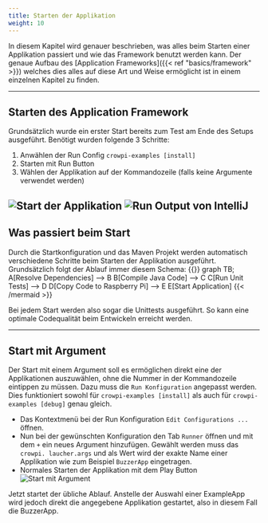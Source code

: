 ```yaml
---
title: Starten der Applikation
weight: 10
---
```

In diesem Kapitel wird genauer beschrieben, was alles beim Starten einer Applikation passiert und wie das Framework benutzt werden kann. 
Der genaue Aufbau des [Application Frameworks]({{< ref "basics/framework" >}}) welches dies alles auf diese Art und Weise ermöglicht ist 
in einem einzelnen Kapitel zu finden. 

---

## Starten des Application Framework
Grundsätzlich wurde ein erster Start bereits zum Test am Ende des Setups ausgeführt. Benötigt wurden folgende 3 Schritte:
1. Anwählen der Run Config `crowpi-examples [install]`
2. Starten mit Run Button
3. Wählen der Applikation auf der Kommandozeile (falls keine Argumente verwendet werden)

![Start der Applikation](/fhnw-crowpi/images/setup/intellij-start-firstapplication.JPG?height=500px)
![Run Output von IntelliJ](/fhnw-crowpi/images/setup/intellij-run-example.JPG?height=500px)
---

## Was passiert beim Start
Durch die Startkonfiguration und das Maven Projekt werden automatisch verschiedene Schritte beim Starten der Applikation ausgeführt. 
Grundsätzlich folgt der Ablauf immer diesem Schema: 
{{<mermaid align="middle">}}
graph TB;
A[Resolve Dependencies] --> B
B[Compile Java Code] --> C
C[Run Unit Tests] --> D
D[Copy Code to Raspberry Pi] --> E
E[Start Application]
{{< /mermaid >}}

Bei jedem Start werden also sogar die Unittests ausgeführt. So kann eine optimale Codequalität beim Entwickeln erreicht werden.

---

## Start mit Argument
Der Start mit einem Argument soll es ermöglichen direkt eine der Applikationen auszuwählen, ohne die Nummer in der Kommandozeile eintippen 
zu müssen. Dazu muss die `Run Konfiguration` angepasst werden. Dies funktioniert sowohl für `crowpi-examples [install]` als auch für 
`crowpi-examples [debug]` genau gleich. 
- Das Kontextmenü bei der Run Konfiguration `Edit Configurations ...` öffnen.
- Nun bei der gewünschten Konfiguration den Tab `Runner` öffnen und mit dem `+` ein neues Argument hinzufügen. Gewählt werden muss das `crowpi.
laucher.args` und als Wert wird der exakte Name einer Applikation wie zum Beispiel `BuzzerApp` eingetragen.
- Normales Starten der Applikation mit dem Play Button
![Start mit Argument](/fhnw-crowpi/images/basics/intellij-runconfig-args.JPG?height=500px)

Jetzt startet der übliche Ablauf. Anstelle der Auswahl einer ExampleApp wird jedoch direkt die angegebene Applikation gestartet, also in diesem Fall die BuzzerApp.
